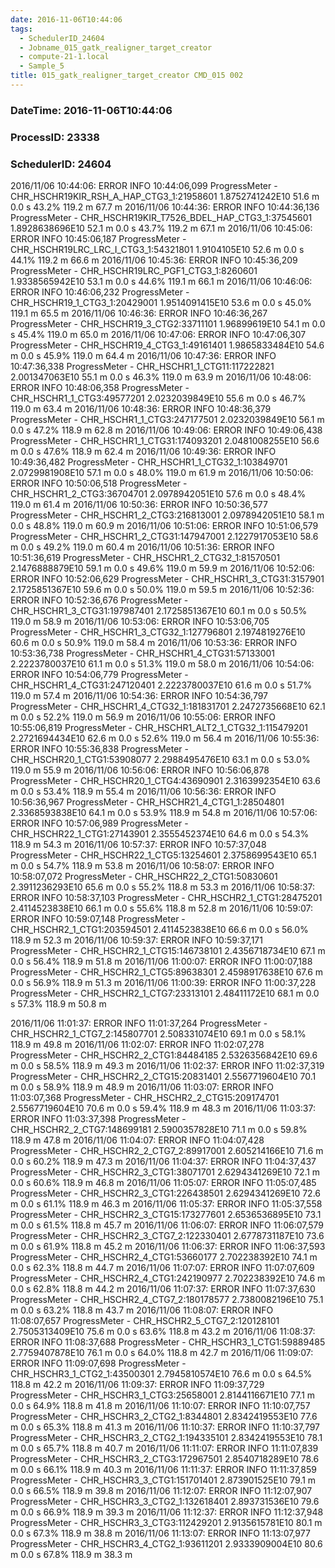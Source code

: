 ```yaml
---
date: 2016-11-06T10:44:06
tags:
  - SchedulerID_24604
  - Jobname_015_gatk_realigner_target_creator
  - compute-21-1.local
  - Sample_5
title: 015_gatk_realigner_target_creator CMD_015 002
---
```


### DateTime: 2016-11-06T10:44:06
### ProcessID: 23338
### SchedulerID: 24604


2016/11/06 10:44:06: ERROR INFO  10:44:06,099 ProgressMeter - CHR_HSCHR19KIR_RSH_A_HAP_CTG3_1:21958601   1.8752741242E10    51.6 m       0.0 s       43.2%   119.2 m      67.7 m 
 2016/11/06 10:44:36: ERROR INFO  10:44:36,136 ProgressMeter - CHR_HSCHR19KIR_T7526_BDEL_HAP_CTG3_1:37545601   1.8928638696E10    52.1 m       0.0 s       43.7%   119.2 m      67.1 m 
 2016/11/06 10:45:06: ERROR INFO  10:45:06,187 ProgressMeter - CHR_HSCHR19LRC_LRC_I_CTG3_1:54321801   1.9104105E10    52.6 m       0.0 s       44.1%   119.2 m      66.6 m 
 2016/11/06 10:45:36: ERROR INFO  10:45:36,209 ProgressMeter - CHR_HSCHR19LRC_PGF1_CTG3_1:8260601   1.9338565942E10    53.1 m       0.0 s       44.6%   119.1 m      66.1 m 
 2016/11/06 10:46:06: ERROR INFO  10:46:06,232 ProgressMeter - CHR_HSCHR19_1_CTG3_1:20429001   1.9514091415E10    53.6 m       0.0 s       45.0%   119.1 m      65.5 m 
 2016/11/06 10:46:36: ERROR INFO  10:46:36,267 ProgressMeter - CHR_HSCHR19_3_CTG2:33711101   1.96899619E10    54.1 m       0.0 s       45.4%   119.0 m      65.0 m 
 2016/11/06 10:47:06: ERROR INFO  10:47:06,307 ProgressMeter - CHR_HSCHR19_4_CTG3_1:49161401   1.9865833484E10    54.6 m       0.0 s       45.9%   119.0 m      64.4 m 
 2016/11/06 10:47:36: ERROR INFO  10:47:36,338 ProgressMeter - CHR_HSCHR1_1_CTG11:117222821   2.001347063E10    55.1 m       0.0 s       46.3%   119.0 m      63.9 m 
 2016/11/06 10:48:06: ERROR INFO  10:48:06,358 ProgressMeter - CHR_HSCHR1_1_CTG3:49577201   2.0232039849E10    55.6 m       0.0 s       46.7%   119.0 m      63.4 m 
 2016/11/06 10:48:36: ERROR INFO  10:48:36,379 ProgressMeter - CHR_HSCHR1_1_CTG3:247177501   2.0232039849E10    56.1 m       0.0 s       47.2%   118.9 m      62.8 m 
 2016/11/06 10:49:06: ERROR INFO  10:49:06,438 ProgressMeter - CHR_HSCHR1_1_CTG31:174093201   2.0481008255E10    56.6 m       0.0 s       47.6%   118.9 m      62.4 m 
 2016/11/06 10:49:36: ERROR INFO  10:49:36,482 ProgressMeter - CHR_HSCHR1_1_CTG32_1:103849701   2.0729981908E10    57.1 m       0.0 s       48.0%   119.0 m      61.9 m 
 2016/11/06 10:50:06: ERROR INFO  10:50:06,518 ProgressMeter - CHR_HSCHR1_2_CTG3:36704701   2.0978942051E10    57.6 m       0.0 s       48.4%   119.0 m      61.4 m 
 2016/11/06 10:50:36: ERROR INFO  10:50:36,577 ProgressMeter - CHR_HSCHR1_2_CTG3:216813001   2.0978942051E10    58.1 m       0.0 s       48.8%   119.0 m      60.9 m 
 2016/11/06 10:51:06: ERROR INFO  10:51:06,579 ProgressMeter - CHR_HSCHR1_2_CTG31:147947001   2.1227917053E10    58.6 m       0.0 s       49.2%   119.0 m      60.4 m 
 2016/11/06 10:51:36: ERROR INFO  10:51:36,619 ProgressMeter - CHR_HSCHR1_2_CTG32_1:81570501   2.1476888879E10    59.1 m       0.0 s       49.6%   119.0 m      59.9 m 
 2016/11/06 10:52:06: ERROR INFO  10:52:06,629 ProgressMeter - CHR_HSCHR1_3_CTG31:3157901   2.1725851367E10    59.6 m       0.0 s       50.0%   119.0 m      59.5 m 
 2016/11/06 10:52:36: ERROR INFO  10:52:36,676 ProgressMeter - CHR_HSCHR1_3_CTG31:197987401   2.1725851367E10    60.1 m       0.0 s       50.5%   119.0 m      58.9 m 
 2016/11/06 10:53:06: ERROR INFO  10:53:06,705 ProgressMeter - CHR_HSCHR1_3_CTG32_1:127796801   2.1974819276E10    60.6 m       0.0 s       50.9%   119.0 m      58.4 m 
 2016/11/06 10:53:36: ERROR INFO  10:53:36,738 ProgressMeter - CHR_HSCHR1_4_CTG31:57133001   2.2223780037E10    61.1 m       0.0 s       51.3%   119.0 m      58.0 m 
 2016/11/06 10:54:06: ERROR INFO  10:54:06,779 ProgressMeter - CHR_HSCHR1_4_CTG31:247120401   2.2223780037E10    61.6 m       0.0 s       51.7%   119.0 m      57.4 m 
 2016/11/06 10:54:36: ERROR INFO  10:54:36,797 ProgressMeter - CHR_HSCHR1_4_CTG32_1:181831701   2.2472735668E10    62.1 m       0.0 s       52.2%   119.0 m      56.9 m 
 2016/11/06 10:55:06: ERROR INFO  10:55:06,819 ProgressMeter - CHR_HSCHR1_ALT2_1_CTG32_1:115479201   2.2721694434E10    62.6 m       0.0 s       52.6%   119.0 m      56.4 m 
 2016/11/06 10:55:36: ERROR INFO  10:55:36,838 ProgressMeter - CHR_HSCHR20_1_CTG1:53908077   2.2988495476E10    63.1 m       0.0 s       53.0%   119.0 m      55.9 m 
 2016/11/06 10:56:06: ERROR INFO  10:56:06,878 ProgressMeter - CHR_HSCHR20_1_CTG4:43690901   2.3163992354E10    63.6 m       0.0 s       53.4%   118.9 m      55.4 m 
 2016/11/06 10:56:36: ERROR INFO  10:56:36,967 ProgressMeter - CHR_HSCHR21_4_CTG1_1:28504801   2.3368593838E10    64.1 m       0.0 s       53.9%   118.9 m      54.8 m 
 2016/11/06 10:57:06: ERROR INFO  10:57:06,989 ProgressMeter - CHR_HSCHR22_1_CTG1:27143901   2.3555452374E10    64.6 m       0.0 s       54.3%   118.9 m      54.3 m 
 2016/11/06 10:57:37: ERROR INFO  10:57:37,048 ProgressMeter - CHR_HSCHR22_1_CTG5:13254601   2.3758699543E10    65.1 m       0.0 s       54.7%   118.9 m      53.8 m 
 2016/11/06 10:58:07: ERROR INFO  10:58:07,072 ProgressMeter - CHR_HSCHR22_2_CTG1:50830601   2.3911236293E10    65.6 m       0.0 s       55.2%   118.8 m      53.3 m 
 2016/11/06 10:58:37: ERROR INFO  10:58:37,103 ProgressMeter - CHR_HSCHR2_1_CTG1:28475201   2.4114523838E10    66.1 m       0.0 s       55.6%   118.8 m      52.8 m 
 2016/11/06 10:59:07: ERROR INFO  10:59:07,148 ProgressMeter - CHR_HSCHR2_1_CTG1:203594501   2.4114523838E10    66.6 m       0.0 s       56.0%   118.9 m      52.3 m 
 2016/11/06 10:59:37: ERROR INFO  10:59:37,171 ProgressMeter - CHR_HSCHR2_1_CTG15:146738101   2.4356718734E10    67.1 m       0.0 s       56.4%   118.9 m      51.8 m 
 2016/11/06 11:00:07: ERROR INFO  11:00:07,188 ProgressMeter - CHR_HSCHR2_1_CTG5:89638301   2.4598917638E10    67.6 m       0.0 s       56.9%   118.9 m      51.3 m 
 2016/11/06 11:00:39: ERROR INFO  11:00:37,228 ProgressMeter - CHR_HSCHR2_1_CTG7:23313101   2.48411172E10    68.1 m       0.0 s       57.3%   118.9 m      50.8 m 
<!-- more -->
 2016/11/06 11:01:37: ERROR INFO  11:01:37,264 ProgressMeter - CHR_HSCHR2_1_CTG7_2:145807701   2.508331074E10    69.1 m       0.0 s       58.1%   118.9 m      49.8 m 
 2016/11/06 11:02:07: ERROR INFO  11:02:07,278 ProgressMeter - CHR_HSCHR2_2_CTG1:84484185   2.5326356842E10    69.6 m       0.0 s       58.5%   118.9 m      49.3 m 
 2016/11/06 11:02:37: ERROR INFO  11:02:37,319 ProgressMeter - CHR_HSCHR2_2_CTG15:20831401   2.5567719604E10    70.1 m       0.0 s       58.9%   118.9 m      48.9 m 
 2016/11/06 11:03:07: ERROR INFO  11:03:07,368 ProgressMeter - CHR_HSCHR2_2_CTG15:209174701   2.5567719604E10    70.6 m       0.0 s       59.4%   118.9 m      48.3 m 
 2016/11/06 11:03:37: ERROR INFO  11:03:37,398 ProgressMeter - CHR_HSCHR2_2_CTG7:148699181   2.5900357828E10    71.1 m       0.0 s       59.8%   118.9 m      47.8 m 
 2016/11/06 11:04:07: ERROR INFO  11:04:07,428 ProgressMeter - CHR_HSCHR2_2_CTG7_2:89917001   2.605214166E10    71.6 m       0.0 s       60.2%   118.9 m      47.3 m 
 2016/11/06 11:04:37: ERROR INFO  11:04:37,437 ProgressMeter - CHR_HSCHR2_3_CTG1:38071701   2.6294341269E10    72.1 m       0.0 s       60.6%   118.9 m      46.8 m 
 2016/11/06 11:05:07: ERROR INFO  11:05:07,485 ProgressMeter - CHR_HSCHR2_3_CTG1:226438501   2.6294341269E10    72.6 m       0.0 s       61.1%   118.9 m      46.3 m 
 2016/11/06 11:05:37: ERROR INFO  11:05:37,558 ProgressMeter - CHR_HSCHR2_3_CTG15:173277601   2.6536536895E10    73.1 m       0.0 s       61.5%   118.8 m      45.7 m 
 2016/11/06 11:06:07: ERROR INFO  11:06:07,579 ProgressMeter - CHR_HSCHR2_3_CTG7_2:122330401   2.6778731187E10    73.6 m       0.0 s       61.9%   118.8 m      45.2 m 
 2016/11/06 11:06:37: ERROR INFO  11:06:37,593 ProgressMeter - CHR_HSCHR2_4_CTG1:53660177   2.702238392E10    74.1 m       0.0 s       62.3%   118.8 m      44.7 m 
 2016/11/06 11:07:07: ERROR INFO  11:07:07,609 ProgressMeter - CHR_HSCHR2_4_CTG1:242190977   2.702238392E10    74.6 m       0.0 s       62.8%   118.8 m      44.2 m 
 2016/11/06 11:07:37: ERROR INFO  11:07:37,630 ProgressMeter - CHR_HSCHR2_4_CTG7_2:180178577   2.7380082196E10    75.1 m       0.0 s       63.2%   118.8 m      43.7 m 
 2016/11/06 11:08:07: ERROR INFO  11:08:07,657 ProgressMeter - CHR_HSCHR2_5_CTG7_2:120128101   2.7505313409E10    75.6 m       0.0 s       63.6%   118.8 m      43.2 m 
 2016/11/06 11:08:37: ERROR INFO  11:08:37,688 ProgressMeter - CHR_HSCHR3_1_CTG1:59889485   2.7759407878E10    76.1 m       0.0 s       64.0%   118.8 m      42.7 m 
 2016/11/06 11:09:07: ERROR INFO  11:09:07,698 ProgressMeter - CHR_HSCHR3_1_CTG2_1:43500301   2.7945810574E10    76.6 m       0.0 s       64.5%   118.8 m      42.2 m 
 2016/11/06 11:09:37: ERROR INFO  11:09:37,729 ProgressMeter - CHR_HSCHR3_1_CTG3:25658001   2.8144116671E10    77.1 m       0.0 s       64.9%   118.8 m      41.8 m 
 2016/11/06 11:10:07: ERROR INFO  11:10:07,757 ProgressMeter - CHR_HSCHR3_2_CTG2_1:8344801   2.8342419553E10    77.6 m       0.0 s       65.3%   118.8 m      41.3 m 
 2016/11/06 11:10:37: ERROR INFO  11:10:37,797 ProgressMeter - CHR_HSCHR3_2_CTG2_1:194335101   2.8342419553E10    78.1 m       0.0 s       65.7%   118.8 m      40.7 m 
 2016/11/06 11:11:07: ERROR INFO  11:11:07,839 ProgressMeter - CHR_HSCHR3_2_CTG3:172967501   2.8540718289E10    78.6 m       0.0 s       66.1%   118.9 m      40.3 m 
 2016/11/06 11:11:37: ERROR INFO  11:11:37,859 ProgressMeter - CHR_HSCHR3_3_CTG1:151701401   2.873901525E10    79.1 m       0.0 s       66.5%   118.9 m      39.8 m 
 2016/11/06 11:12:07: ERROR INFO  11:12:07,907 ProgressMeter - CHR_HSCHR3_3_CTG2_1:132618401   2.893731536E10    79.6 m       0.0 s       66.9%   118.9 m      39.3 m 
 2016/11/06 11:12:37: ERROR INFO  11:12:37,948 ProgressMeter - CHR_HSCHR3_3_CTG3:112429201   2.9135615781E10    80.1 m       0.0 s       67.3%   118.9 m      38.8 m 
 2016/11/06 11:13:07: ERROR INFO  11:13:07,977 ProgressMeter - CHR_HSCHR3_4_CTG2_1:93611201   2.9333909004E10    80.6 m       0.0 s       67.8%   118.9 m      38.3 m 
 